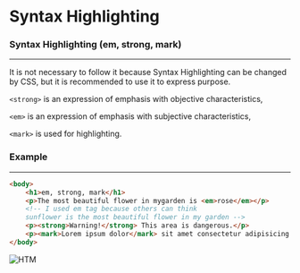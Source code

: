 # Syntax Highlighting

### Syntax Highlighting (em, strong, mark)

<hr>

It is not necessary to follow it because Syntax Highlighting can be changed by CSS, but it is recommended to use it to express purpose.

`<strong>` is an expression of emphasis with objective characteristics,

`<em>` is an expression of emphasis with subjective characteristics,

`<mark>` is used for highlighting.

### Example

<hr>

```html
<body>
    <h1>em, strong, mark</h1>
    <p>The most beautiful flower in mygarden is <em>rose</em></p>
    <!-- I used em tag because others can think 
    sunflower is the most beautiful flower in my garden -->
    <p><strong>Warning!</strong> This area is dangerous.</p>
    <p><mark>Lorem ipsum dolor</mark> sit amet consectetur adipisicing.</p>
</body>
```

<img src="https://i.postimg.cc/rwXgsTS2/em-strong-makr.png" alt="HTM" title="Logo HTML">
